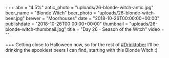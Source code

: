 +++
abv = "4.5%"
antic_photo = "uploads/26-blonde-witch-antic.jpg"
beer_name = "Blonde Witch"
beer_photo = "uploads/26-blonde-witch-beer.jpg"
brewer = "Moorhouses"
date = "2018-10-26T00:00:00+00:00"
publishdate = "2018-10-26T00:00:00+00:00"
thumbnail = "uploads/26-blonde-witch-thumbnail.jpg"
title = "Day 26 - Season of the Witch"
video = ""

+++
Getting close to Halloween now, so for the rest of [#Drinktober](https://www.facebook.com/hashtag/drinktober?source=feed_text&epa=HASHTAG) I'll be drinking the spookiest beers I can find, starting with this Blonde Witch :)